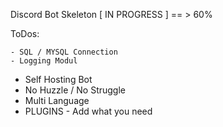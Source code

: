 Discord Bot Skeleton
[ IN PROGRESS ] == > 60%

ToDos:

    - SQL / MYSQL Connection
    - Logging Modul 

+ Self Hosting Bot
+ No Huzzle / No Struggle
+ Multi Language
+ PLUGINS - Add what you need
